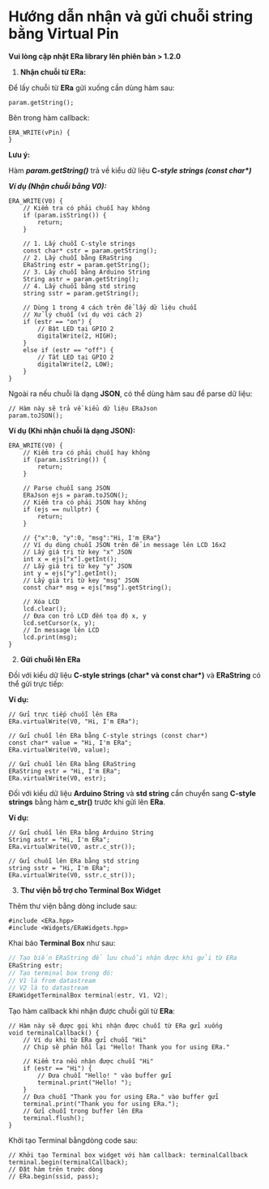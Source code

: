 # Hướng dẫn nhận và gửi chuỗi string bằng Virtual Pin

**Vui lòng cập nhật ERa library lên phiên bản > 1.2.0**

1. **Nhận chuỗi từ ERa:**

Để lấy chuỗi từ **ERa** gửi xuống cần dùng hàm sau:

```arduino
param.getString();
```

Bên trong hàm callback:

```arduino
ERA_WRITE(vPin) {
}
```

**Lưu ý:**

Hàm _**param.getString()**_ trả về kiểu dữ liệu **C**_**-style strings (const char\*)**_

_**Ví dụ (Nhận chuỗi bằng V0):**_

```arduino
ERA_WRITE(V0) {
    // Kiểm tra có phải chuỗi hay không
    if (param.isString()) {
        return;
    }

    // 1. Lấy chuỗi C-style strings
    const char* cstr = param.getString();
    // 2. Lấy chuỗi bằng ERaString
    ERaString estr = param.getString();
    // 3. Lấy chuỗi bằng Arduino String
    String astr = param.getString();
    // 4. Lấy chuỗi bằng std string
    string sstr = param.getString();

    // Dùng 1 trong 4 cách trên để lấy dữ liệu chuỗi
    // Xử lý chuỗi (ví dụ với cách 2)
    if (estr == "on") {
        // Bật LED tại GPIO 2
        digitalWrite(2, HIGH);
    }
    else if (estr == "off") {
        // Tắt LED tại GPIO 2
        digitalWrite(2, LOW);
    }
}
```

Ngoài ra nếu chuỗi là dạng **JSON**, có thể dùng hàm sau để parse dữ liệu:

```arduino
// Hàm này sẽ trả về kiểu dữ liệu ERaJson
param.toJSON();
```

**Ví dụ (Khi nhận chuỗi là dạng JSON):**

```arduino
ERA_WRITE(V0) {
    // Kiểm tra có phải chuỗi hay không
    if (param.isString()) {
        return;
    }

    // Parse chuỗi sang JSON
    ERaJson ejs = param.toJSON();
    // Kiểm tra có phải JSON hay không
    if (ejs == nullptr) {
        return;
    }

    // {"x":0, "y":0, "msg":"Hi, I'm ERa"}
    // Ví dụ dùng chuỗi JSON trên để in message lên LCD 16x2
    // Lấy giá trị từ key "x" JSON
    int x = ejs["x"].getInt();
    // Lấy giá trị từ key "y" JSON
    int y = ejs["y"].getInt();
    // Lấy giá trị từ key "msg" JSON
    const char* msg = ejs["msg"].getString();

    // Xóa LCD
    lcd.clear();
    // Đưa con trỏ LCD đến tọa độ x, y
    lcd.setCursor(x, y);
    // In message lên LCD
    lcd.print(msg);
}
```

2. **Gửi chuỗi lên ERa**

Đồi với kiểu dữ liệu **C-style strings (char\* và const char\*)** và **ERaString** có thể gửi trực tiếp:

**Ví dụ:**

```arduino
// Gửi trực tiếp chuỗi lên ERa
ERa.virtualWrite(V0, "Hi, I'm ERa");

// Gửi chuỗi lên ERa bằng C-style strings (const char*)
const char* value = "Hi, I'm ERa";
ERa.virtualWrite(V0, value);

// Gửi chuỗi lên ERa bằng ERaString
ERaString estr = "Hi, I'm ERa";
ERa.virtualWrite(V0, estr);
```

Đối với kiểu dữ liệu **Arduino String** và **std string** cần chuyển sang **C-style strings** bằng hàm **c\_str()** trước khi gửi lên **ERa**.

**Ví dụ:**

```arduino
// Gửi chuỗi lên ERa bằng Arduino String
String astr = "Hi, I'm ERa";
ERa.virtualWrite(V0, astr.c_str());

// Gửi chuỗi lên ERa bằng std string
string sstr = "Hi, I'm ERa";
ERa.virtualWrite(V0, sstr.c_str());
```

3. **Thư viện bỗ trợ cho Terminal Box Widget**

Thêm thư viện bằng dòng include sau:

```arduino
#include <ERa.hpp>
#include <Widgets/ERaWidgets.hpp>
```

Khai báo **Terminal Box** như sau:

```cpp
// Tạo biến ERaString để lưu chuỗi nhận được khi gửi từ ERa
ERaString estr;
// Tạo terminal box trong đó:
// V1 là from datastream
// V2 là to datastream
ERaWidgetTerminalBox terminal(estr, V1, V2);
```

Tạo hàm callback khi nhận được chuỗi gửi từ **ERa**:

```arduino
// Hàm này sẽ được gọi khi nhận được chuỗi từ ERa gửi xuống
void terminalCallback() {
    // Ví dụ khi từ ERa gửi chuỗi "Hi"
    // Chip sẽ phản hồi lại "Hello! Thank you for using ERa."

    // Kiểm tra nếu nhận được chuỗi "Hi"
    if (estr == "Hi") {
        // Đưa chuỗi "Hello! " vào buffer gửi
        terminal.print("Hello! ");
    }
    // Đưa chuỗi "Thank you for using ERa." vào buffer gửi
    terminal.print("Thank you for using ERa.");
    // Gửi chuỗi trong buffer lên ERa
    terminal.flush();
}
```

Khởi tạo Terminal bằngdòng code sau:

```arduino
// Khởi tạo Terminal box widget với hàm callback: terminalCallback
terminal.begin(terminalCallback); 
// Đặt hàm trên trước dòng
// ERa.begin(ssid, pass);
```
